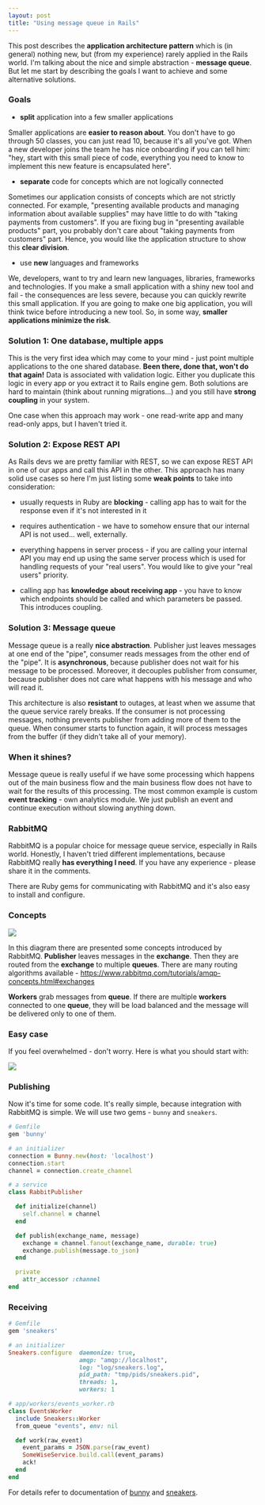 ```yaml
---
layout: post
title: "Using message queue in Rails"
---
```


This post describes the **application architecture pattern** which is (in general) nothing new, but (from my experience) rarely applied in the Rails world. I'm talking about the nice and simple abstraction - **message queue**. But let me start by describing the goals I want to achieve and some alternative solutions.

### Goals

* **split** application into a few smaller applications

Smaller applications are **easier to reason about**. You don't have to go through 50 classes, you can just read 10, because it's all you've got. When a new developer joins the team he has nice onboarding if you can tell him: "hey, start with this small piece of code, everything you need to know to implement this new feature is encapsulated here". 

* **separate** code for concepts which are not logically connected

Sometimes our application consists of concepts which are not strictly connected. For example, "presenting available products and managing information about available supplies" may have little to do with "taking payments from customers". If you are fixing bug in "presenting available products" part, you probably don't care about "taking payments from customers" part. Hence, you would like the application structure to show this **clear division**.

* use **new** languages and frameworks

We, developers, want to try and learn new languages, libraries, frameworks and technologies. If you make a small application with a shiny new tool and fail - the consequences are less severe, because you can quickly rewrite this small application. If you are going to make one big application, you will think twice before introducing a new tool. So, in some way, **smaller applications minimize the risk**.

### Solution 1: One database, multiple apps

This is the very first idea which may come to your mind - just point multiple applications to the one shared database. **Been there, done that, won't do that again!** Data is associated with validation logic. Either you duplicate this logic in every app or you extract it to Rails engine gem. Both solutions are hard to maintain (think about running migrations...) and you still have **strong coupling** in your system.

One case when this approach may work - one read-write app and many read-only apps, but I haven't tried it. 

### Solution 2: Expose REST API

As Rails devs we are pretty familiar with REST, so we can expose REST API in one of our apps and call this API in the other. This approach has many solid use cases so here I'm just listing some **weak points** to take into consideration:

- usually requests in Ruby are **blocking** - calling app has to wait for the response even if it's not interested in it

- requires authentication - we have to somehow ensure that our internal API is not used... well, externally.

- everything happens in server process - if you are calling your internal API you may end up using the same server process which is used for handling requests of your "real users". You would like to give your "real users" priority.

- calling app has **knowledge about receiving app** - you have to know which endpoints should be called and which parameters be passed. This introduces coupling.

### Solution 3: Message queue

Message queue is a really **nice abstraction**. Publisher just leaves messages at one end of the "pipe", consumer reads messages from the other end of the "pipe". It is **asynchronous**, because publisher does not wait for his message to be processed. Moreover, it decouples publisher from consumer, because publisher does not care what happens with his message and who will read it.

This architecture is also **resistant** to outages, at least when we assume that the queue service rarely breaks. If the consumer is not processing messages, nothing prevents publisher from adding more of them to the queue. When consumer starts to function again, it will process messages from the buffer (if they didn't take all of your memory).

### When it shines?

Message queue is really useful if we have some processing which happens out of the main business flow and the main business flow does not have to wait for the results of this processing. The most common example is custom **event tracking** - own analytics module. We just publish an event and continue execution without slowing anything down.

### RabbitMQ

RabbitMQ is a popular choice for message queue service, especially in Rails world. Honestly, I haven't tried different implementations, because RabbitMQ really **has everything I need**. If you have any experience - please share it in the comments.

There are Ruby gems for communicating with RabbitMQ and it's also easy to install and configure.

### Concepts

![](http://adamniedzielski.github.io/presentations/message-queue/rabbit1.png)

In this diagram there are presented some concepts introduced by RabbitMQ. **Publisher** leaves messages in the **exchange**. Then they are routed from the **exchange** to multiple **queues**. There are many routing algorithms available - https://www.rabbitmq.com/tutorials/amqp-concepts.html#exchanges

**Workers** grab messages from **queue**. If there are multiple **workers** connected to one **queue**, they will be load balanced and the message will be delivered only to one of them.

### Easy case

If you feel overwhelmed - don't worry. Here is what you should start with:

![](http://adamniedzielski.github.io/presentations/message-queue/rabbit2.png)


### Publishing

Now it's time for some code. It's really simple, because integration with RabbitMQ is simple. We will use two gems - ```bunny``` and ```sneakers```.

```ruby
# Gemfile
gem 'bunny'

# an initializer
connection = Bunny.new(host: 'localhost')
connection.start
channel = connection.create_channel

# a service
class RabbitPublisher

  def initialize(channel)
    self.channel = channel
  end

  def publish(exchange_name, message)
    exchange = channel.fanout(exchange_name, durable: true)
    exchange.publish(message.to_json)
  end

  private
    attr_accessor :channel
end
```

### Receiving

```ruby
# Gemfile
gem 'sneakers'

# an initializer
Sneakers.configure  daemonize: true,
                    amqp: "amqp://localhost",
                    log: "log/sneakers.log",
                    pid_path: "tmp/pids/sneakers.pid",
                    threads: 1,
                    workers: 1

# app/workers/events_worker.rb
class EventsWorker
  include Sneakers::Worker
  from_queue "events", env: nil

  def work(raw_event)
    event_params = JSON.parse(raw_event)
    SomeWiseService.build.call(event_params)
    ack!
  end
end
```

For details refer to documentation of [bunny](https://github.com/ruby-amqp/bunny) and [sneakers](https://github.com/jondot/sneakers).

